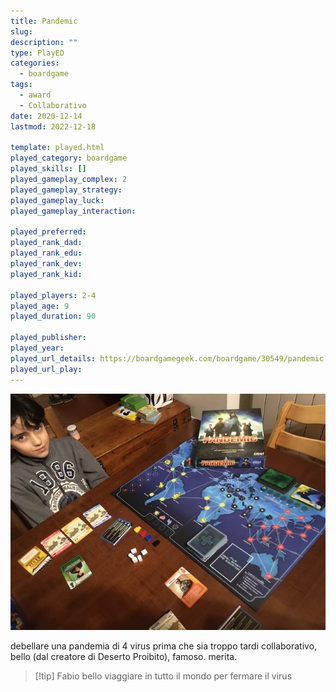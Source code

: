 ```yaml
---
title: Pandemic
slug: 
description: ""
type: PlayED
categories:
  - boardgame
tags:
  - award
  - Collaborativo
date: 2020-12-14
lastmod: 2022-12-18

template: played.html
played_category: boardgame
played_skills: []
played_gameplay_complex: 2
played_gameplay_strategy: 
played_gameplay_luck: 
played_gameplay_interaction: 

played_preferred: 
played_rank_dad: 
played_rank_edu: 
played_rank_dev: 
played_rank_kid: 

played_players: 2-4
played_age: 9
played_duration: 90

played_publisher: 
played_year: 
played_url_details: https://boardgamegeek.com/boardgame/30549/pandemic
played_url_play: 
---
```


![](../../assets/img/played/boardgame/pandemic.webp)

debellare una pandemia di 4 virus prima che sia troppo tardi 
collaborativo, bello (dal creatore di Deserto Proibito), famoso.
merita.

> [!tip] Fabio
> bello viaggiare in tutto il mondo per fermare il virus

